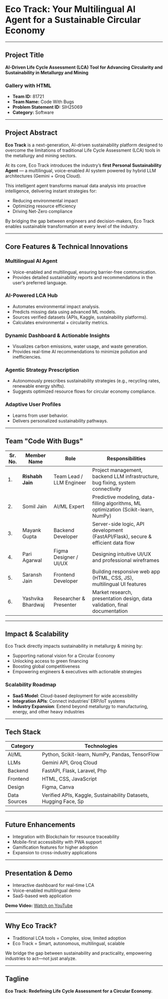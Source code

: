 # Eco Track: Your Multilingual AI Agent for a Sustainable Circular Economy  
---

## Project Title  


**AI-Driven Life Cycle Assessment (LCA) Tool for Advancing Circularity and Sustainability in Metallurgy and Mining**  
### Gallery with HTML


- **Team ID:** 81721  
- **Team Name:** Code With Bugs  
- **Problem Statement ID:** SIH25069  
- **Category:** Software  

---

## Project Abstract  

**Eco Track** is a next-generation, AI-driven sustainability platform designed to overcome the limitations of traditional Life Cycle Assessment (LCA) tools in the metallurgy and mining sectors.  

At its core, Eco Track introduces the industry’s **first Personal Sustainability Agent** — a multilingual, voice-enabled AI system powered by hybrid LLM architectures (Gemini + Groq Cloud).  

This intelligent agent transforms manual data analysis into proactive intelligence, delivering instant strategies for:  
- Reducing environmental impact  
- Optimizing resource efficiency  
- Driving Net-Zero compliance  

By bridging the gap between engineers and decision-makers, Eco Track enables sustainable transformation at every level of the industry.  

---

## Core Features & Technical Innovations  

### Multilingual AI Agent  
- Voice-enabled and multilingual, ensuring barrier-free communication.  
- Provides detailed sustainability reports and recommendations in the user’s preferred language.  

### AI-Powered LCA Hub  
- Automates environmental impact analysis.  
- Predicts missing data using advanced ML models.  
- Sources verified datasets (APIs, Kaggle, sustainability platforms).  
- Calculates environmental + circularity metrics.  

### Dynamic Dashboard & Actionable Insights  
- Visualizes carbon emissions, water usage, and waste generation.  
- Provides real-time AI recommendations to minimize pollution and inefficiencies.  

### Agentic Strategy Prescription  
- Autonomously prescribes sustainability strategies (e.g., recycling rates, renewable energy shifts).  
- Suggests optimized resource flows for circular economy compliance.  

### Adaptive User Profiles  
- Learns from user behavior.  
- Delivers personalized sustainability pathways.  

---

## Team "Code With Bugs"  


| Sr. No. | Member Name        | Role                       | Responsibilities |
|---------|-------------------|---------------------------|-----------------|
| 1.       | **Rishabh Jain**  | Team Lead / LLM Engineer  | Project management, backend LLM infrastructure, bug fixing, system connectivity |
| 2.       | Somil Jain        | AI/ML Expert              | Predictive modeling, data-filling algorithms, ML optimization (Scikit-learn, NumPy) |
| 3.       | Mayank Gupta      | Backend Developer         | Server-side logic, API development (FastAPI/Flask), secure & efficient data flow |
| 4.       | Pari Agarwal      | Figma Designer / UI/UX    | Designing intuitive UI/UX and professional wireframes |
| 5.       | Saransh Jain      | Frontend Developer        | Building responsive web app (HTML, CSS, JS), multilingual UI features |
| 6.       | Yashvika Bhardwaj | Researcher & Presenter    | Market research, presentation design, data validation, final documentation |

---

## Impact & Scalability  

Eco Track directly impacts sustainability in metallurgy & mining by:  
- Supporting national vision for a Circular Economy  
- Unlocking access to green financing  
- Boosting global competitiveness  
- Empowering engineers & executives with actionable strategies  

### Scalability Roadmap  
- **SaaS Model**: Cloud-based deployment for wide accessibility  
- **Integration APIs**: Connect industries’ ERP/IoT systems  
- **Industry Expansion**: Extend beyond metallurgy to manufacturing, energy, and other heavy industries  

---

## Tech Stack  

| Category      | Technologies |
|---------------|--------------|
| AI/ML         | Python, Scikit-learn, NumPy, Pandas, TensorFlow |
| LLMs          | Gemini API, Groq Cloud |
| Backend       | FastAPI, Flask, Laravel, Php |
| Frontend      | HTML, CSS, JavaScript |
| Design        | Figma, Canva |
| Data Sources  | Verified APIs, Kaggle, Sustainability Datasets, Hugging Face, Sp |

---

## Future Enhancements  

- Integration with Blockchain for resource traceability  
- Mobile-first accessibility with PWA support  
- Gamification features for higher adoption  
- Expansion to cross-industry applications  

---

## Presentation & Demo

- Interactive dashboard for real-time LCA
- Voice-enabled multilingual demo
- SaaS-based web application



**Demo Video:** [Watch on YouTube](https://youtu.be/aUaDloSSlsc)

---

## Why Eco Track?  

- Traditional LCA tools = Complex, slow, limited adoption  
- Eco Track = Smart, autonomous, multilingual, scalable  

We bridge the gap between sustainability and practicality, empowering industries to act—not just analyze.  

---

## Tagline  

**Eco Track: Redefining Life Cycle Assessment for a Circular Economy.**  
